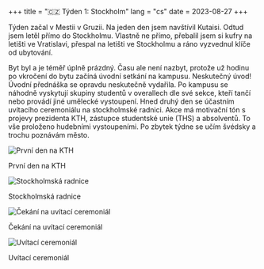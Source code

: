 +++
title = "🇨🇿 Týden 1: Stockholm"
lang  = "cs"
date  = 2023-08-27
+++

Týden začal v Mestii v Gruzii. Na jeden den jsem navštívil Kutaisi. Odtud jsem letěl přímo do Stockholmu. Vlastně ne přímo, přebalil jsem si kufry na letišti ve Vratislavi, přespal na letišti ve Stockholmu a ráno vyzvednul klíče od ubytování.

Byt byl a je téměř úplně prázdný. Času ale není nazbyt, protože už hodinu po vkročení do bytu začíná úvodní setkání na kampusu. Neskutečný úvod! Úvodní přednáška se opravdu neskutečně vydařila. Po kampusu se náhodně vyskytují skupiny studentů v overallech dle své sekce, kteří tančí nebo provádí jiné umělecké vystoupení. Hned druhý den se účastním uvítacího ceremoniálu na stockholmské radnici. Akce má motivační tón s projevy prezidenta KTH, zástupce studentské unie (THS) a absolventů. To vše proloženo hudebními vystoupeními. Po zbytek týdne se učím švédsky a trochu poznávám město.

![První den na KTH](first-day-at-kth.jpg)
<figcaption>První den na KTH</figcaption>

![Stockholmská radnice](stockholm-city-hall.jpg)
<figcaption>Stockholmská radnice</figcaption>

![Čekání na uvítací ceremoniál](waiting-for-the-ceremony.jpg)
<figcaption>Čekání na uvítací ceremoniál</figcaption>

![Uvítací ceremoniál](welcome-ceremony-at-kth.jpg)
<figcaption>Uvítací ceremoniál</figcaption>

